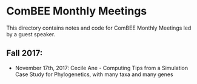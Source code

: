 # ComBEE Monthly Meetings

This directory contains notes and code for ComBEE Monthly Meetings led by a guest speaker.

## Fall 2017:

- November 17th, 2017: Cecile Ane - Computing Tips from a Simulation Case Study for Phylogenetics, with many taxa and many genes
